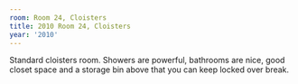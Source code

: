 ```yaml
---
room: Room 24, Cloisters
title: 2010 Room 24, Cloisters
year: '2010'
---
```


Standard cloisters room.  Showers are powerful, bathrooms are nice, good closet space and a storage bin above that you can keep locked over break.